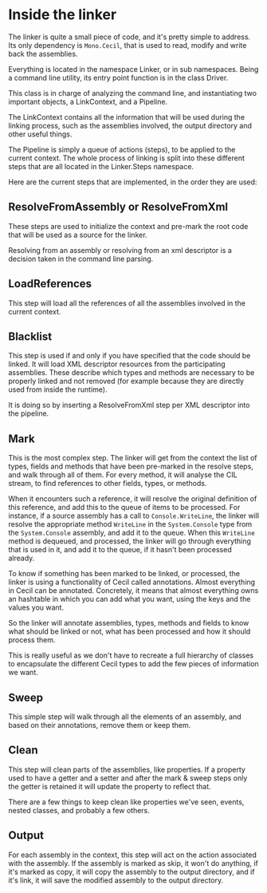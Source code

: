 # Inside the linker

The linker is quite a small piece of code, and it's pretty simple to address.
Its only dependency is `Mono.Cecil`, that is used to read, modify and write back
the assemblies.

Everything is located in the namespace Linker, or in sub namespaces.
Being a command line utility, its entry point function is in the class Driver.

This class is in charge of analyzing the command line, and instantiating two
important objects, a LinkContext, and a Pipeline.

The LinkContext contains all the information that will be used during the
linking process, such as the assemblies involved, the output directory and
other useful things.

The Pipeline is simply a queue of actions (steps), to be applied to the current
context. The whole process of linking is split into these different steps
that are all located in the Linker.Steps namespace.

Here are the current steps that are implemented, in the order they are used:

## ResolveFromAssembly or ResolveFromXml

These steps are used to initialize the context and pre-mark the root code
that will be used as a source for the linker.

Resolving from an assembly or resolving from an xml descriptor is a decision
taken in the command line parsing.

## LoadReferences

This step will load all the references of all the assemblies involved in the
current context.

## Blacklist

This step is used if and only if you have specified that the code should be
linked. It will load XML descriptor resources from the participating assemblies. These describe which types and methods are necessary to be properly linked and not removed (for example because they are directly used from inside the runtime).

It is doing so by inserting a ResolveFromXml step per XML descriptor into the
pipeline.

## Mark

This is the most complex step. The linker will get from the context the list
of types, fields and methods that have been pre-marked in the resolve steps,
and walk through all of them. For every method, it will analyse the CIL stream,
to find references to other fields, types, or methods.

When it encounters such a reference, it will resolve the original definition of
this reference, and add this to the queue of items to be processed. For
instance, if a source assembly has a call to `Console.WriteLine`, the linker
will resolve the appropriate method `WriteLine` in the `System.Console` type from the
`System.Console` assembly, and add it to the queue. When this `WriteLine` method is
dequeued, and processed, the linker will go through everything that is used in
it, and add it to the queue, if it hasn't been processed already.

To know if something has been marked to be linked, or processed, the linker
is using a functionality of Cecil called annotations. Almost everything in
Cecil can be annotated. Concretely, it means that almost everything owns an
hashtable in which you can add what you want, using the keys and the values you
want.

So the linker will annotate assemblies, types, methods and fields to know
what should be linked or not, what has been processed and how it should
process them.

This is really useful as we don't have to recreate a full hierarchy of classes
to encapsulate the different Cecil types to add the few pieces of information we want.

## Sweep

This simple step will walk through all the elements of an assembly, and based
on their annotations, remove them or keep them.

## Clean

This step will clean parts of the assemblies, like properties. If a property
used to have a getter and a setter and after the mark & sweep steps
only the getter is retained it will update the property to reflect that.

There are a few things to keep clean like properties we've seen, events,
nested classes, and probably a few others.

## Output

For each assembly in the context, this step will act on the action associated
with the assembly. If the assembly is marked as skip, it won't do anything,
if it's marked as copy, it will copy the assembly to the output directory,
and if it's link, it will save the modified assembly to the output directory.
